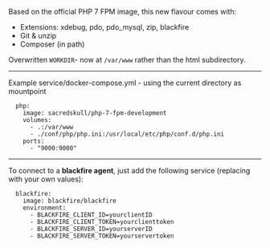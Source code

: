 Based on the official PHP 7 FPM image, this new flavour comes with:
- Extensions: xdebug, pdo, pdo_mysql, zip, blackfire
- Git & unzip
- Composer (in path)

Overwritten `WORKDIR`- now at `/var/www` rather than the html subdirectory.

---

Example service/docker-compose.yml - using the current directory as mountpoint
```
  php:
    image: sacredskull/php-7-fpm-development
    volumes:
      - .:/var/www
      - ./conf/php/php.ini:/usr/local/etc/php/conf.d/php.ini
    ports:
      - "9000:9000"
```
---

To connect to a **blackfire agent**, just add the following service (replacing with your own values):
```
  blackfire:
    image: blackfire/blackfire
    environment:
      - BLACKFIRE_CLIENT_ID=yourclientID
      - BLACKFIRE_CLIENT_TOKEN=yourclienttoken
      - BLACKFIRE_SERVER_ID=yourserverID
      - BLACKFIRE_SERVER_TOKEN=yourservertoken
```

